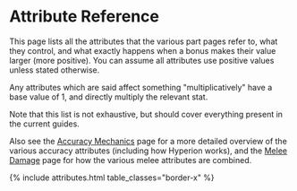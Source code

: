 # Attribute Reference
This page lists all the attributes that the various part pages refer to, what they control, and what
exactly happens when a bonus makes their value larger (more positive). You can assume all attributes
use positive values unless stated otherwise.

Any attributes which are said affect something "multiplicatively" have a base value of 1, and
directly multiply the relevant stat.

Note that this list is not exhaustive, but should cover everything present in the current guides.

Also see the [Accuracy Mechanics](/accuracy/) page for a more detailed overview of the various
accuracy attributes (including how Hyperion works), and the [Melee Damage](/melee/) page for how the
various melee attributes are combined.

{% include attributes.html table_classes="border-x" %}
